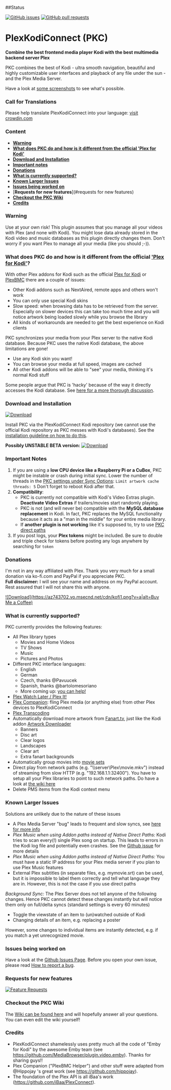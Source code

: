 ##Status

[![GitHub issues](https://img.shields.io/github/issues/croneter/PlexKodiConnect.svg?maxAge=60&style=flat-square)](https://github.com/croneter/PlexKodiConnect/issues)
[![GitHub pull requests](https://img.shields.io/github/issues-pr/croneter/PlexKodiConnect.svg?maxAge=60&style=flat-square)](https://github.com/croneter/PlexKodiConnect/pulls)


# PlexKodiConnect (PKC)
**Combine the best frontend media player Kodi with the best multimedia backend server Plex**

PKC combines the best of Kodi - ultra smooth navigation, beautiful and highly customizable user interfaces and playback of any file under the sun - and the Plex Media Server.

Have a look at [some screenshots](https://github.com/croneter/PlexKodiConnect/wiki/Some-PKC-Screenshots) to see what's possible. 

### Call for Translations

Please help translate PlexKodiConnect into your language: [visit crowdin.com](https://crowdin.com/project/plexkodiconnect/invite)


### Content
* [**Warning**](#warning)
* [**What does PKC do and how is it different from the official 'Plex for Kodi'**](#what-does-pkc-do-and-how-is-it-different-from-the-official-plex-for-kod)
* [**Download and Installation**](#download-and-installation)
* [**Important notes**](#important-notes)
* [**Donations**](#donations)
* [**What is currently supported?**](#what-is-currently-supported)
* [**Known Larger Issues**](#known-larger-issues)
* [**Issues being worked on**](#issues-being-worked-on)
* [**Requests for new features**](#requests for new features)
* [**Checkout the PKC Wiki**](#checkout-the-pkc-wiki)
* [**Credits**](#credits)

### Warning
Use at your own risk! This plugin assumes that you manage all your videos with Plex (and none with Kodi). You might lose data already stored in the Kodi video and music databases as this plugin directly changes them. Don't worry if you want Plex to manage all your media (like you should ;-)). 

### What does PKC do and how is it different from the official ['Plex for Kodi'](https://www.plex.tv/apps/computer/kodi/)?

With other Plex addons for Kodi such as the official [Plex for Kodi](https://www.plex.tv/apps/computer/kodi/) or [PlexBMC](https://forums.plex.tv/discussion/106593/plexbmc-xbmc-add-on-to-connect-to-plex-media-server) there are a couple of issues:
- Other Kodi addons such as NextAired, remote apps and others won't work
- You can only use special Kodi skins
- Slow speed: when browsing data has to be retrieved from the server. Especially on slower devices this can take too much time and you will notice artwork being loaded slowly while you browse the library
- All kinds of workarounds are needed to get the best experience on Kodi clients

PKC synchronizes your media from your Plex server to the native Kodi database. Because PKC uses the native Kodi database, the above limitations are gone! 
- Use any Kodi skin you want!
- You can browse your media at full speed, images are cached
- All other Kodi addons will be able to "see" your media, thinking it's normal Kodi stuff

Some people argue that PKC is 'hacky' because of the way it directly accesses the Kodi database. See [here for a more thorough discussion](https://github.com/croneter/PlexKodiConnect/wiki/Is-PKC-'hacky'%3F). 

### Download and Installation
[ ![Download](https://api.bintray.com/packages/croneter/PlexKodiConnect/PlexKodiConnect/images/download.svg) ](https://dl.bintray.com/croneter/PlexKodiConnect/bin/repository.plexkodiconnect/repository.plexkodiconnect-1.0.0.zip)

Install PKC via the PlexKodiConnect Kodi repository (we cannot use the official Kodi repository as PKC messes with Kodi's databases). See the [installation guideline on how to do this](https://github.com/croneter/PlexKodiConnect/wiki/Installation).

**Possibly UNSTABLE BETA version:** [ ![Download](https://api.bintray.com/packages/croneter/PlexKodiConnect_BETA/PlexKodiConnect_BETA/images/download.svg) ](https://dl.bintray.com/croneter/PlexKodiConnect_BETA/bin-BETA/repository.plexkodiconnectbeta/repository.plexkodiconnectbeta-1.0.0.zip)

### Important Notes

1. If you are using a **low CPU device like a Raspberry Pi or a CuBox**, PKC might be instable or crash during initial sync. Lower the number of threads in the [PKC settings under Sync Options](https://github.com/croneter/PlexKodiConnect/wiki/PKC-settings#sync-options): `Limit artwork cache threads: 5`
Don't forget to reboot Kodi after that.
2. **Compatibility**: 
    * PKC is currently not compatible with Kodi's Video Extras plugin. **Deactivate Video Extras** if trailers/movies start randomly playing. 
    * PKC is not (and will never be) compatible with the **MySQL database replacement** in Kodi. In fact, PKC replaces the MySQL functionality because it acts as a "man in the middle" for your entire media library.
    * If **another plugin is not working** like it's supposed to, try to use [PKC direct paths](https://github.com/croneter/PlexKodiConnect/wiki/Direct-Paths)
3. If you post logs, your **Plex tokens** might be included. Be sure to double and triple check for tokens before posting any logs anywhere by searching for `token`

### Donations
I'm not in any way affiliated with Plex. Thank you very much for a small donation via ko-fi.com and PayPal if you appreciate PKC.  
**Full disclaimer:** I will see your name and address on my PayPal account. Rest assured that I will not share this with anyone. 

[ ![Download](https://az743702.vo.msecnd.net/cdn/kofi1.png?v=a|alt=Buy Me a Coffee)](https://ko-fi.com/A8182EB)

### What is currently supported?

PKC currently provides the following features:
- All Plex library types
    + Movies and Home Videos
    + TV Shows
    + Music
    + Pictures and Photos
- Different PKC interface languages:
    + English
    + German
    + Czech, thanks @Pavuucek
    + Spanish, thanks @bartolomesoriano
    + More coming up: [you can help!](https://crowdin.com/project/plexkodiconnect/invite)
- [Plex Watch Later / Plex It!](https://support.plex.tv/hc/en-us/sections/200211783-Plex-It-)
- [Plex Companion](https://support.plex.tv/hc/en-us/sections/200276908-Plex-Companion): fling Plex media (or anything else) from other Plex devices to PlexKodiConnect
- [Plex Transcoding](https://support.plex.tv/hc/en-us/articles/200250377-Transcoding-Media)
- Automatically download more artwork from [Fanart.tv](https://fanart.tv/), just like the Kodi addon [Artwork Downloader](http://kodi.wiki/view/Add-on:Artwork_Downloader)
    + Banners
    + Disc art
    + Clear logos
    + Landscapes
    + Clear art
    + Extra fanart backgrounds
- Automatically group movies into [movie sets](http://kodi.wiki/view/movie_sets)
- Direct play from network paths (e.g. "\\\\server\\Plex\\movie.mkv") instead of streaming from slow HTTP (e.g. "192.168.1.1:32400"). You have to setup all your Plex libraries to point to such network paths. Do have a look at [the wiki here](https://github.com/croneter/PlexKodiConnect/wiki/Direct-Paths)
- Delete PMS items from the Kodi context menu

### Known Larger Issues

Solutions are unlikely due to the nature of these issues
- A Plex Media Server "bug" leads to frequent and slow syncs, see [here for more info](https://github.com/croneter/PlexKodiConnect/issues/135)
- *Plex Music when using Addon paths instead of Native Direct Paths:* Kodi tries to scan every(!) single Plex song on startup. This leads to errors in the Kodi log file and potentially even crashes. See the [Github issue](https://github.com/croneter/PlexKodiConnect/issues/14) for more details
- *Plex Music when using Addon paths instead of Native Direct Paths:* You must have a static IP address for your Plex media server if you plan to use Plex Music features
- External Plex subtitles (in separate files, e.g. mymovie.srt) can be used, but it is impossible to label them correctly and tell what language they are in. However, this is not the case if you use direct paths

*Background Sync:*
The Plex Server does not tell anyone of the following changes. Hence PKC cannot detect these changes instantly but will notice them only on full/delta syncs (standard settings is every 60 minutes)
- Toggle the viewstate of an item to (un)watched outside of Kodi
- Changing details of an item, e.g. replacing a poster  

However, some changes to individual items are instantly detected, e.g. if you match a yet unrecognized movie. 


### Issues being worked on

Have a look at the [Github Issues Page](https://github.com/croneter/PlexKodiConnect/issues). Before you open your own issue, please read [How to report a bug](https://github.com/croneter/PlexKodiConnect/wiki/How-to-Report-A-Bug).


### Requests for new features

[![Feature Requests](http://feathub.com/croneter/PlexKodiConnect?format=svg)](http://feathub.com/croneter/PlexKodiConnect)

### Checkout the PKC Wiki
The [Wiki can be found here](https://github.com/croneter/PlexKodiConnect/wiki) and will hopefully answer all your questions. You can even edit the wiki yourself!

### Credits

- PlexKodiConnect shamelessly uses pretty much all the code of "Emby for Kodi" by the awesome Emby team (see https://github.com/MediaBrowser/plugin.video.emby). Thanks for sharing guys!!
- Plex Companion ("PlexBMC Helper") and other stuff were adapted from @Hippojay 's great work (see https://github.com/hippojay).
- The foundation of the Plex API is all iBaa's work (https://github.com/iBaa/PlexConnect).
